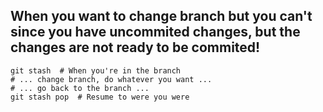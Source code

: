 ## When you want to change branch but you can't since you have uncommited changes, but the changes are not ready to be commited!
```shell
git stash  # When you're in the branch
# ... change branch, do whatever you want ...
# ... go back to the branch ...
git stash pop  # Resume to were you were
